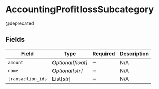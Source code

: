 # AccountingProfitlossSubcategory

@deprecated


## Fields

| Field              | Type               | Required           | Description        |
| ------------------ | ------------------ | ------------------ | ------------------ |
| `amount`           | *Optional[float]*  | :heavy_minus_sign: | N/A                |
| `name`             | *Optional[str]*    | :heavy_minus_sign: | N/A                |
| `transaction_ids`  | List[*str*]        | :heavy_minus_sign: | N/A                |